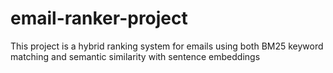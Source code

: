 # email-ranker-project
This project is a hybrid ranking system for emails using both BM25 keyword matching and semantic similarity with sentence embeddings
